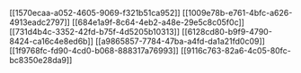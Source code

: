 [[1570ecaa-a052-4605-9069-f321b51ca952]]
[[1009e78b-e761-4bfc-a626-4913eadc2797]]
[[684e1a9f-8c64-4eb2-a48e-29e5c8c05f0c]]
[[731d4b4c-3352-42fd-b75f-4d5205b10313]]
[[6128cd80-b9f9-4790-8424-ca16c4e8ed6b]]
[[a9865857-7784-47ba-a4fd-da1a21fd0c09]]
[[1f9768fc-fd90-4cd0-b068-888317a76993]]
[[9116c763-82a6-4c05-80fc-bc8350e28da9]]
